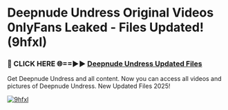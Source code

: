 # Deepnude Undress Original Videos 0nlyFans Leaked - Files Updated! (9hfxl)

<h3>🔴 CLICK HERE 🌐==►► <a href="https://tinyurl.com/4mcuefdz" rel="nofollow">Deepnude Undress Updated Files</a></h3>

Get Deepnude Undress and all content. Now you can access all videos and pictures of Deepnude Undress. New Updated Files 2025!

[![9hfxl](https://i.imgur.com/StAQSOY.gif)](https://tinyurl.com/4mcuefdz)
